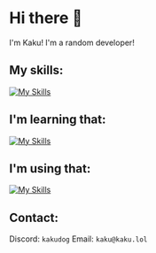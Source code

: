 # Hi there 👋
I'm Kaku! I'm a random developer!
## My skills:
[![My Skills](https://skillicons.dev/icons?i=js,html,css,php,jquery,java,cs,py,bootstrap,lua,mysql)](https://skillicons.dev)
## I'm learning that:
[![My Skills](https://skillicons.dev/icons?i=ts,cpp,c,vite,next)](https://skillicons.dev)
## I'm using that:
[![My Skills](https://skillicons.dev/icons?i=vscode,eclipse,npm,googlecloud,visualstudio,raspberrypi,jenkins,nodejs)](https://skillicons.dev)
## Contact:
Discord: ``kakudog``
Email: ``kaku@kaku.lol``
